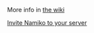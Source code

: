 

More info in [the wiki](https://github.com/ta1H3n/Namiko/wiki)

[Invite Namiko to your server](https://discordbots.org/bot/418823684459855882)
